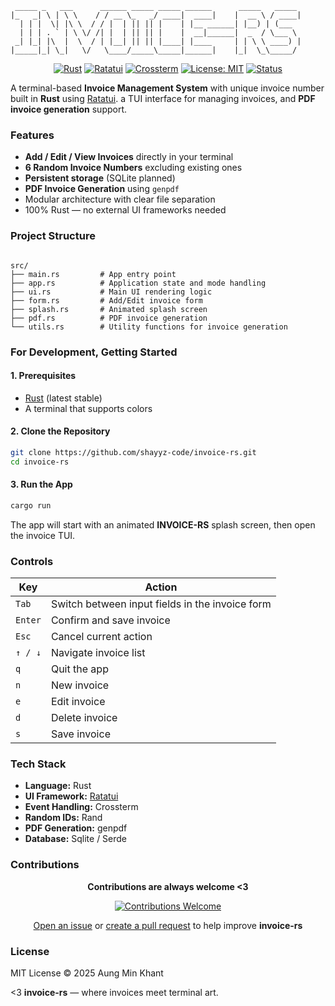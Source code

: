 ```
 _____ _   ___      ______ _____ _____ ______      _____   _____
|_   _| \ | \ \    / / __ \_   _/ ____|  ____|    |  __ \ / ____|
  | | |  \| |\ \  / / |  | || || |    | |__ ______| |__) | (___
  | | | . ` | \ \/ /| |  | || || |    |  __|______|  _  / \___ \
 _| |_| |\  |  \  / | |__| || || |____| |____     | | \ \ ____) |
|_____|_| \_|   \/   \____/_____\_____|______|    |_|  \_\_____/

```

<div align="center">

[![Rust](https://img.shields.io/badge/Rust-black?style=for-the-badge&logo=rust&logoColor=white)](https://www.rust-lang.org)
[![Ratatui](https://img.shields.io/badge/Ratatui-1a1a1a?style=for-the-badge)](https://ratatui.rs)
[![Crossterm](https://img.shields.io/badge/Crossterm-333333?style=for-the-badge)](https://crates.io/crates/crossterm)
[![License: MIT](https://img.shields.io/badge/License-MIT-purple?style=for-the-badge)](./LICENSE)
[![Status](https://img.shields.io/badge/Status-Active-success?style=for-the-badge)](#)

</div>

A terminal-based **Invoice Management System** with unique invoice number built in **Rust** using [Ratatui](https://github.com/ratatui-org/ratatui).
a TUI interface for managing invoices, and **PDF invoice generation** support.

### Features

- **Add / Edit / View Invoices** directly in your terminal
- **6 Random Invoice Numbers** excluding existing ones
- **Persistent storage** (SQLite planned)
- **PDF Invoice Generation** using `genpdf`
- Modular architecture with clear file separation
- 100% Rust — no external UI frameworks needed


### Project Structure

```

src/
├── main.rs         # App entry point
├── app.rs          # Application state and mode handling
├── ui.rs           # Main UI rendering logic
├── form.rs         # Add/Edit invoice form
├── splash.rs       # Animated splash screen
├── pdf.rs          # PDF invoice generation
└── utils.rs        # Utility functions for invoice generation

```

### For Development, Getting Started

#### 1. Prerequisites

- [Rust](https://www.rust-lang.org/tools/install) (latest stable)
- A terminal that supports colors

#### 2. Clone the Repository

```bash
git clone https://github.com/shayyz-code/invoice-rs.git
cd invoice-rs
````

#### 3. Run the App

```bash
cargo run
```

The app will start with an animated **INVOICE-RS** splash screen,
then open the invoice TUI.


### Controls

| Key     | Action                                          |
| ------- | ----------------------------------------------- |
| `Tab`   | Switch between input fields in the invoice form |
| `Enter` | Confirm and save invoice                        |
| `Esc`   | Cancel current action                           |
| `↑ / ↓` | Navigate invoice list                           |
| `q`     | Quit the app                                    |
| `n`     | New invoice                                     |
| `e`     | Edit invoice                                    |
| `d`     | Delete invoice                                  |
| `s`     | Save invoice                                    |


### Tech Stack

* **Language:** Rust
* **UI Framework:** [Ratatui](https://github.com/ratatui-org/ratatui)
* **Event Handling:** Crossterm
* **Random IDs:** Rand
* **PDF Generation:** genpdf
* **Database:** Sqlite / Serde


### Contributions


<div align="center">

**Contributions are always welcome <3**

[![Contributions Welcome](https://img.shields.io/badge/Contributions-Welcome-purple?style=for-the-badge)](../../issues)

[Open an issue](../../issues) or [create a pull request](../../pulls) to help improve **invoice-rs**

</div>



### License

MIT License © 2025 Aung Min Khant


<3 **invoice-rs** — where invoices meet terminal art.
